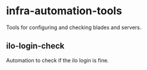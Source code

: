 infra-automation-tools
======================

Tools for configuring and checking blades and servers.

## ilo-login-check

Automation to check if the ilo login is fine.
